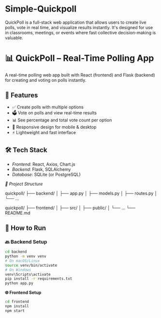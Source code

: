 # Simple-Quickpoll
QuickPoll is a full-stack web application that allows users to create live polls, vote in real time, and visualize results instantly. It's designed for use in classrooms, meetings, or events where fast collective decision-making is valuable.
# 📊 QuickPoll – Real-Time Polling App

A real-time polling web app built with React (frontend) and Flask (backend) for creating and voting on polls instantly.

## 🔧 Features

- ✅ Create polls with multiple options  
- 🗳 Vote on polls and view real-time results  
- 📊 See percentage and total vote count per option  
- 📱 Responsive design for mobile & desktop  
- ⚡ Lightweight and fast interface

## 🛠 Tech Stack

- *Frontend*: React, Axios, Chart.js  
- *Backend*: Flask, SQLAlchemy  
- *Database*: SQLite (or PostgreSQL)

*📂 Project Structure*

quickpoll/
├── backend/
│   ├── app.py
│   ├── models.py
│   ├── routes.py
│   └── ...

quickpoll/
├── frontend/
│   ├── src/
│   ├── public/
│   └── ...
└── README.md

## 🚀 How to Run

### 🔙 Backend Setup

```bash
cd backend
python -m venv venv
# On macOS/Linux
source venv/bin/activate
# On Windows
venv\Scripts\activate
pip install -r requirements.txt
python app.py
```

**🌐 Frontend Setup**

```bash
cd frontend
npm install
npm start
```
